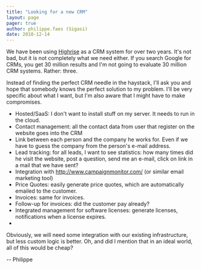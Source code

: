 ```yaml
---
title: "Looking for a new CRM"
layout: page 
pager: true
author: philippe.faes (Sigasi)
date: 2010-12-14
---
```

<div class="content">
<p>We have been using <a href="http://www.highriseqh.com" class="elf-external elf-icon">Highrise</a> as a CRM system for over two years. It's not bad, but it is not completely what we need either. If you search Google for CRMs, you get 30 million results and I'm not going to evaluate 30 million CRM systems. Rather: three.</p><p>Instead of finding the perfect CRM needle in the haystack, I'll ask you and hope that somebody knows the perfect solution to my problem. I'll be very specific about what I want, but I'm also aware that I might have to make compromises.</p><ul><li>Hosted/SaaS: I don't want to install stuff on my server. It needs to run in the cloud.</li><li>Contact management: all the contact data from user that register on the website goes into the CRM</li><li>Link between each person and the company he works for. Even if we have to guess the company from the person's e-mail address.</li><li>Lead tracking: for all leads, I want to see statistics: how many times did he visit the website, post a question, send me an e-mail, click on link in a mail that we have sent?</li><li>Integration with <a href="http://www.campaignmonitor.com/" title="http://www.campaignmonitor.com/" class="elf-external elf-icon">http://www.campaignmonitor.com/</a> (or similar email marketing tool)</li><li>Price Quotes: easily generate price quotes, which are automatically emailed to the customer.</li><li>Invoices: same for invoices.</li><li>Follow-up for invoices: did the customer pay already?</li><li>Integrated management for software licenses: generate licenses, notifications when a license expires.</li><li/></ul><p>Obviously, we will need some integration with our existing infrastructure, but less custom logic is better. Oh, and did I mention that in an ideal world, all of this would be cheap?</p><p>-- Philippe</p>  </div>


